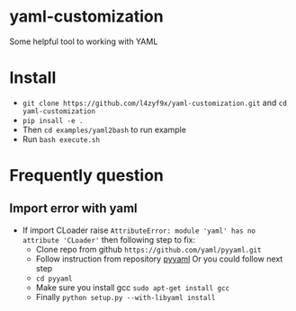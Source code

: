 # yaml-customization
Some helpful tool to working with YAML

# Install
- `git clone https://github.com/l4zyf9x/yaml-customization.git` and `cd yaml-customization`
- `pip insall -e .`
- Then `cd examples/yaml2bash` to run example
- Run `bash execute.sh`


# Frequently question

## Import error with yaml
- If import CLoader raise `AttributeError: module 'yaml' has no attribute 'CLoader'` then following step to fix:
  - Clone repo from github `https://github.com/yaml/pyyaml.git`
  - Follow instruction from repository [pyyaml](https://github.com/yaml/pyyaml) Or you could follow next step
  - `cd pyyaml`
  - Make sure you install gcc `sudo apt-get install gcc`
  - Finally `python setup.py --with-libyaml install`
